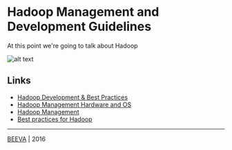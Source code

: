 # Hadoop Management and Development Guidelines
At this point we're going to talk about Hadoop

![alt text](https://github.com/beeva/beeva-best-practices/blob/master/static/horizontal-beeva-logo.png "BEEVA")

## Links

* [Hadoop Development & Best Practices](./hadoop-development.md)
* [Hadoop Management Hardware and OS](./hadoop-management-hardware-and-os.md)
* [Hadoop Management](./hadoop-management-hbase.md)
* [Best practices for Hadoop](./hadoop-management.md)

___

[BEEVA](http://www.beeva.com) | 2016
